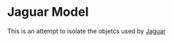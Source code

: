 # Jaguar Model

This is an attempt to isolate the objetcs used by [Jaguar](https://github.com/saeg/jaguar)
